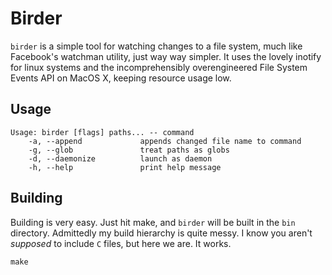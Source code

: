 # Birder

`birder` is a simple tool for watching changes to a file system, much like Facebook's watchman utility, just way way simpler. It uses the lovely inotify for linux systems and the incomprehensibly overengineered File System Events API on MacOS X, keeping resource usage low.

## Usage

```
Usage: birder [flags] paths... -- command
    -a, --append             appends changed file name to command
    -g, --glob               treat paths as globs
    -d, --daemonize          launch as daemon
    -h, --help               print help message
```

## Building

Building is very easy. Just hit make, and `birder` will be built in the `bin` directory. Admittedly my build hierarchy is quite messy. I know you aren't *supposed* to include `C` files, but here we are. It works.

```
make
```
